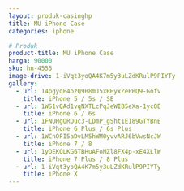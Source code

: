 ```yaml
---
layout: produk-casinghp
title: MU iPhone Case
categories: iphone

# Produk
product-title: MU iPhone Case
harga: 90000
sku: hn-4555
image-drive: 1-iVqt3yoQA4K7m5y3uLZdKRulP9PIYTy
gallery:
  - url: 14pgyqP4ozQ9B8mJ5xRHyxZePBQ9-Gofv
    title: iPhone 5 / 5s / SE
  - url: 1WS1vQAd1vqNXTLcPqJeWIB5eXa-1ycQE
    title: iPhone 6 / 6s
  - url: 1FNUHgOROuc3-LDmP_gSht1E189GTYBnE
    title: iPhone 6 Plus / 6s Plus
  - url: 1WCnOFI5aDvLM5hWM0yvvARJ6bVwsNcJW
    title: iPhone 7 / 8
  - url: 1yOEKQLKG6TBHuAFoMZl8FX4p-xE4XLlW
    title: iPhone 7 Plus / 8 Plus
  - url: 1-iVqt3yoQA4K7m5y3uLZdKRulP9PIYTy
    title: iPhone X
---
```

